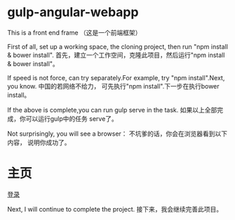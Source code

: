 # gulp-angular-webapp
This is a front end frame （这是一个前端框架）

First of all, set up a working space, the cloning project, then run "npm install & bower install".
首先，建立一个工作空间，克隆此项目，然后运行"npm install & bower install"。

If speed is not force, can try separately.For example, try "npm install".Next, you know.
中国的若网络不给力， 可先执行"npm install".下一步在执行bower install。

If the above is complete,you can run gulp serve in the task.
如果以上全部完成，你可以运行gulp中的任务 serve了。

 
Not surprisingly, you will see a browser：
不坑爹的话，你会在浏览器看到以下内容， 说明你成功了。

<h1>主页</h1>
<a href="#">登录</a>

Next, I will continue to complete the project.
接下来，我会继续完善此项目。
